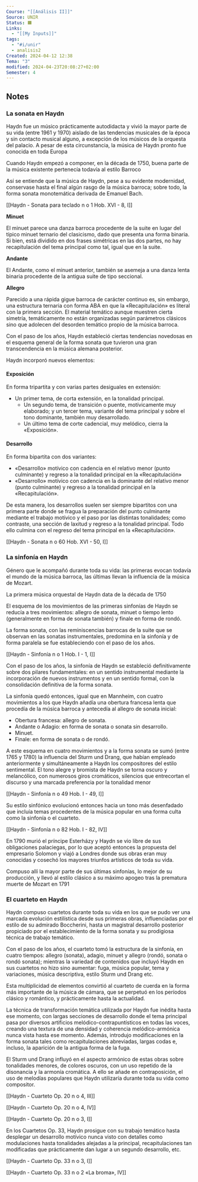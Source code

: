 ```yaml
---
Course: "[[Análisis II]]"
Source: UNIR
Status: 🟧
Links:
  - "[[My Inputs]]"
tags:
  - "#i/unir"
  - analisis2
Created: 2024-04-12 12:38
Tema: "3"
modified: 2024-04-23T20:08:27+02:00
Semester: 4
---
```


## Notes

### La sonata en Haydn

Haydn fue un músico prácticamente autodidacta y vivió la mayor parte de su vida (entre 1961 y 1970) aislado de las tendencias musicales de la época y sin contacto musical alguno, a excepción de los músicos de la orquesta del palacio. A pesar de esta circunstancia, la música de Haydn pronto fue conocida en toda Europa

Cuando Haydn empezó a componer, en la década de 1750, buena parte de la música existente pertenecía todavía al estilo Barroco

Así se entiende que la música de Haydn, pese a su evidente modernidad, conservase hasta el final algún rasgo de la música barroca; sobre todo, la forma sonata monotemática derivada de Emanuel Bach.

[[Haydn - Sonata para teclado n o 1 Hob. XVI - 8, I]]

**Minuet**

El minuet parece una danza barroca procedente de la suite en lugar del típico minuet ternario del clasicismo, dado que presenta una forma binaria. Si bien, está dividido en dos frases simétricas en las dos partes, no hay recapitulación del tema principal como tal, igual que en la suite.

**Andante**

El Andante, como el minuet anterior, también se asemeja a una danza lenta binaria procedente de la antigua suite de tipo seccional.

**Allegro**

Parecido a una rápida gigue barroca de carácter continuo es, sin embargo, una estructura ternaria con forma ABA en que la «Recapitulación» es literal con la primera sección. El material temático aunque muestren cierta simetría, temáticamente no están organizadas según parámetros clásicos sino que adolecen del desorden temático propio de la música barroca.

Con el paso de los años, Haydn estableció ciertas tendencias novedosas en el esquema general de la forma sonata que tuvieron una gran transcendencia en la música alemana posterior.

Haydn incorporó nuevos elementos:

#### Exposición

En forma tripartita y con varias partes desiguales en extensión:
- Un primer tema, de corta extensión, en la tonalidad principal.
  - Un segundo tema, de transición o puente, motívicamente muy elaborado; y un tercer tema, variante del tema principal y sobre el tono dominante, también muy desarrollado.
  - Un último tema de corte cadencial, muy melódico, cierra la «Exposición».

#### Desarrollo

En forma bipartita con dos variantes:
- «Desarrollo» motívico con cadencia en el relativo menor (punto culminante) y regreso a la tonalidad principal en la «Recapitulación»
- «Desarrollo» motívico con cadencia en la dominante del relativo menor (punto culminante) y regreso a la tonalidad principal en la «Recapitulación».

De esta manera, los desarrollos suelen ser siempre bipartitos con una primera parte donde se fragua la preparación del punto culminante mediante el trabajo motívico y el paso por las distintas tonalidades; como contraste, una sección de laxitud y regreso a la tonalidad principal. Todo ello culmina con el regreso del tema principal en la «Recapitulación».



[[Haydn - Sonata n o 60 Hob. XVI - 50, I]]

### La sinfonía en Haydn

Género que le acompañó durante toda su vida: las primeras evocan todavía el mundo de la música barroca, las últimas llevan la influencia de la música de Mozart.

La primera música orquestal de Haydn data de la década de 1750

El esquema de los movimientos de las primeras sinfonías de Haydn se reducía a tres movimientos: allegro de sonata, minuet o tiempo lento (generalmente en forma de sonata también) y finale en forma de rondó.

La forma sonata, con las reminiscencias barrocas de la suite que se observan en las sonatas instrumentales, predomina en la sinfonía y de forma paralela se fue estableciendo con el paso de los años.

[[Haydn - Sinfonía n o 1 Hob. I - 1, I]]

Con el paso de los años, la sinfonía de Haydn se estableció definitivamente sobre dos pilares fundamentales: en un sentido instrumental mediante la incorporación de nuevos instrumentos y en un sentido formal, con la consolidación definitiva de la forma sonata.

La sinfonía quedó entonces, igual que en Mannheim, con cuatro movimientos a los que Haydn añadía una obertura francesa lenta que procedía de la música barroca y antecedía al allegro de sonata inicial:

- Obertura francesa: allegro de sonata.
- Andante o Adagio: en forma de sonata o sonata sin desarrollo.
- Minuet.
- Finale: en forma de sonata o de rondó.

A este esquema en cuatro movimientos y a la forma sonata se sumó (entre 1765 y 1780) la influencia del Sturm und Drang, que habían empleado anteriormente y simultáneamente a Haydn los compositores del estilo sentimental. El tono alegre y bromista de Haydn se torna oscuro y melancólico, con numerosos giros cromáticos, silencios que entrecortan el discurso y una marcada preferencia por la tonalidad menor

[[Haydn - Sinfonía n o 49 Hob. I - 49, I]]

Su estilo sinfónico evolucionó entonces hacia un tono más desenfadado que incluía temas procedentes de la música popular en una forma culta como la sinfonía o el cuarteto.

[[Haydn - Sinfonía n o 82 Hob. I - 82, IV]]

En 1790 murió el príncipe Esterházy y Haydn se vio libre de sus obligaciones palaciegas, por lo que aceptó entonces la propuesta del empresario Solomon y viajó a Londres donde sus obras eran muy conocidas y cosechó los mayores triunfos artísticos de toda su vida.

Compuso allí la mayor parte de sus últimas sinfonías, lo mejor de su producción, y llevó al estilo clásico a su máximo apogeo tras la prematura muerte de Mozart en 1791

### El cuarteto en Haydn

Haydn compuso cuartetos durante toda su vida en los que se pudo ver una marcada evolución estilística desde sus primeras obras, influenciadas por el estilo de su admirado Boccherini, hasta un magistral desarrollo posterior propiciado por el establecimiento de la forma sonata y su prodigiosa técnica de trabajo temático.

Con el paso de los años, el cuarteto tomó la estructura de la sinfonía, en cuatro tiempos: allegro (sonata), adagio, minuet y allegro (rondó, sonata o rondó sonata); mientras la variedad de contenidos que incluyó Haydn en sus cuartetos no hizo sino aumentar: fuga, música popular, tema y variaciones, música descriptiva, estilo Sturm und Drang etc.

Esta multiplicidad de elementos convirtió al cuarteto de cuerda en la forma más importante de la música de cámara, que se perpetuó en los períodos clásico y romántico, y prácticamente hasta la actualidad.

La técnica de transformación temática utilizada por Haydn fue inédita hasta ese momento, con largas secciones de desarrollo donde el tema principal pasa por diversos artificios melódico-contrapuntísticos en todas las voces, creando una textura de una densidad y coherencia melódico-armónica nunca vista hasta ese momento. Además, introdujo modificaciones en la forma sonata tales como recapitulaciones abreviadas, largas codas e, incluso, la aparición de la antigua forma de la fuga.

El Sturm und Drang influyó en el aspecto armónico de estas obras sobre tonalidades menores, de colores oscuros, con un uso repetido de la disonancia y la armonía cromática. A ello se añade en contraposición, el uso de melodías populares que Haydn utilizaría durante toda su vida como compositor.

[[Haydn - Cuarteto Op. 20 n o 4, III]]

[[Haydn - Cuarteto Op. 20 n o 4, IV]]

[[Haydn - Cuarteto Op. 20 n o 3, I]]

En los Cuartetos Op. 33, Haydn prosigue con su trabajo temático hasta desplegar un desarrollo motívico nunca visto con detalles como modulaciones hasta tonalidades alejadas a la principal, recapitulaciones tan modificadas que prácticamente dan lugar a un segundo desarrollo, etc.

[[Haydn - Cuarteto Op. 33 n o 3, I]]

[[Haydn - Cuarteto Op. 33 n o 2 «La broma», IV]]






